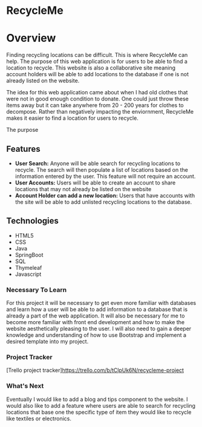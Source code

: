 # RecycleMe
# Overview
Finding recycling locations can be difficult. This is where RecycleMe can help. The purpose of this web application is for users to be able to find a location to recycle. This website is also a collaborative site meaning account holders will be able to add locations to the database if one is not already listed on the website.

The idea for this web application came about when I had old clothes that were not in good enough condition to donate. One could just throw these items away but it can take anywhere from 20 - 200 years for clothes to decompose. Rather than negatively impacting the enviornment, RecycleMe makes it easier to find a location for users to recycle. 

The purpose 

## Features
* **User Search:** Anyone will be able search for recycling locations to recycle. The search will then populate a list of locations based on the information entered by the user. This feature will not require an account.
* **User Accounts:** Users will be able to create an account to share locations that may not already be listed on the website
* **Account Holder can add a new location:** Users that have accounts with the site will be able to add unlisted recycling locations to the database.
## Technologies
* HTML5
* CSS
* Java
* SpringBoot
* SQL
* Thymeleaf
* Javascript
### Necessary To Learn
For this project it will be necessary to get even more familiar with databases and learn how a user will be able to add information to a database that is already a part of the web application. It will also be necessary for me to become more familiar with front end development and how to make the website aesthetically pleasing to the user. I will also need to gain a deeper knowledge and understanding of how to use Bootstrap and implement a desired template into my project.
### Project Tracker
[Trello project tracker]https://trello.com/b/tClpUk6N/recycleme-project
### What's Next
Eventually I would like to add a blog and tips component to the website. I would also like to add a feature where users are able to search for recycling locations that base one the specific type of item they would like to recycle like textiles or electronics.
